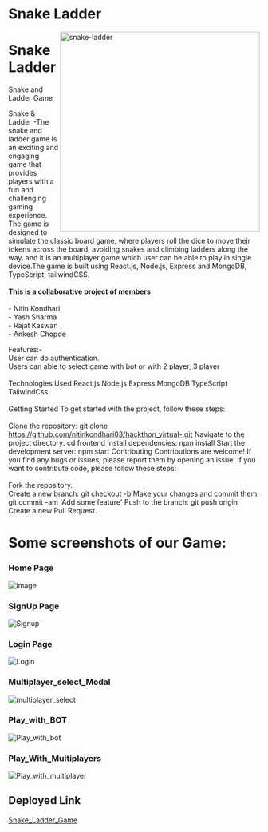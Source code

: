 <h1>Snake Ladder</h1>
<img width="400" align="right" alt="snake-ladder" src="https://user-images.githubusercontent.com/112820279/230904203-ed990e5e-61fc-485e-b938-fd95aa64d637.png">

# Snake Ladder

Snake and Ladder Game

<p id="description">Snake & Ladder -The snake and ladder game is an exciting and engaging game that provides players with a fun and challenging gaming experience. The game is designed to simulate the classic board game, where players roll the dice to move their tokens across the board, avoiding snakes and climbing ladders along the way.
and it is an multiplayer game which user can be able to play in single device.The game is built using React.js, Node.js, Express and MongoDB, TypeScript, tailwindCSS.
<br><br><b>This is a collaborative project of  members</b><br><br>- Nitin Kondhari<br>- Yash Sharma <br>- Rajat Kaswan<br>- Ankesh Chopde</p>

Features:-<br/>
User can do authentication.<br/>
Users can able to select game with bot or with 2 player, 3 player 
<br/>
<br/>
Technologies Used
React.js
Node.js
Express
MongoDB
TypeScript
TailwindCss
<br/>
<br/>
Getting Started
To get started with the project, follow these steps:
<br/>
<br/>
Clone the repository: git clone https://github.com/nitinkondhari03/hackthon_virtual-.git
Navigate to the project directory: cd frontend
Install dependencies: npm install
Start the development server: npm start
Contributing
Contributions are welcome! If you find any bugs or issues, please report them by opening an issue. If you want to contribute code, please follow these steps:
<br/>
<br/>
Fork the repository.
<br/>
Create a new branch: git checkout -b <branch-name>
Make your changes and commit them: git commit -am 'Add some feature'
Push to the branch: git push origin <branch-name>
Create a new Pull Request.

# Some screenshots of our Game:

<h3>Home Page</h3>

![image](https://user-images.githubusercontent.com/112820279/230904437-befd7ca2-81c9-4f33-9925-0cb83f52b5c0.png)
  
<h3>SignUp Page</h3>

![Signup](https://user-images.githubusercontent.com/112820279/230904802-a0cc3e94-0b8f-4c0c-ad11-9de1dccae4d5.png)  
  
<h3>Login Page</h3>

![Login](https://user-images.githubusercontent.com/112820279/230904598-584f5987-50c9-40c0-8e56-4da810d07af4.png)

<h3>Multiplayer_select_Modal</h3>

![multiplayer_select](https://user-images.githubusercontent.com/112820279/230904922-37ba00db-4d2b-4360-8660-a6ed07073a25.png)

<h3>Play_with_BOT</h3>

![Play_with_bot](https://user-images.githubusercontent.com/112820279/230905015-1bbe263a-4b3b-4a32-a860-2e087e56c2b6.png)

<h3>Play_With_Multiplayers</h3>

![Play_with_multiplayer](https://user-images.githubusercontent.com/112820279/230905175-b67c04cf-6517-463d-8935-34f94625a16c.png)

<h2>Deployed Link</h2>

[Snake_Ladder_Game](https://warm-selkie-a7ef5b.netlify.app/)


